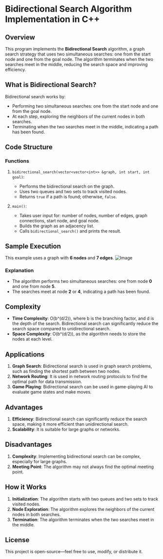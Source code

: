 # Bidirectional Search Algorithm Implementation in C++

## Overview

This program implements the **Bidirectional Search** algorithm, a graph search strategy that uses two simultaneous searches: one from the start node and one from the goal node. The algorithm terminates when the two searches meet in the middle, reducing the search space and improving efficiency.

## What is Bidirectional Search?

Bidirectional search works by:

*   Performing two simultaneous searches: one from the start node and one from the goal node.
*   At each step, exploring the neighbors of the current nodes in both searches.
*   Terminating when the two searches meet in the middle, indicating a path has been found.

## Code Structure

### Functions

1.  `bidirectional_search(vector<vector<int>> &graph, int start, int goal)`:
    *   Performs the bidirectional search on the graph.
    *   Uses two queues and two sets to track visited nodes.
    *   Returns `true` if a path is found; otherwise, `false`.

2.  `main()`:
    *   Takes user input for: number of nodes, number of edges, graph connections, start node, and goal node.
    *   Builds the graph as an adjacency list.
    *   Calls `bidirectional_search()` and prints the result.


## Sample Execution

This example uses a graph with **6 nodes** and **7 edges**.
![Image](https://github.com/user-attachments/assets/20d24326-ca45-43f2-a62d-719e4d7b6880)
### Explanation

*   The algorithm performs two simultaneous searches: one from node **0** and one from node **5**.
*   The searches meet at node **2** or **4**, indicating a path has been found.

## Complexity

*   **Time Complexity**: O(b^(d/2)), where b is the branching factor, and d is the depth of the search. Bidirectional search can significantly reduce the search space compared to unidirectional search.
*   **Space Complexity**: O(b^(d/2)), as the algorithm needs to store the nodes at each level.

## Applications

1.  **Graph Search**: Bidirectional search is used in graph search problems, such as finding the shortest path between two nodes.
2.  **Network Routing**: It is used in network routing protocols to find the optimal path for data transmission.
3.  **Game Playing**: Bidirectional search can be used in game-playing AI to evaluate game states and make moves.

## Advantages

1.  **Efficiency**: Bidirectional search can significantly reduce the search space, making it more efficient than unidirectional search.
2.  **Scalability**: It is suitable for large graphs or networks.

## Disadvantages

1.  **Complexity**: Implementing bidirectional search can be complex, especially for large graphs.
2.  **Meeting Point**: The algorithm may not always find the optimal meeting point.

## How it Works

1.  **Initialization**: The algorithm starts with two queues and two sets to track visited nodes.
2.  **Node Exploration**: The algorithm explores the neighbors of the current nodes in both searches.
3.  **Termination**: The algorithm terminates when the two searches meet in the middle.

## License

This project is open-source—feel free to use, modify, or distribute it.
